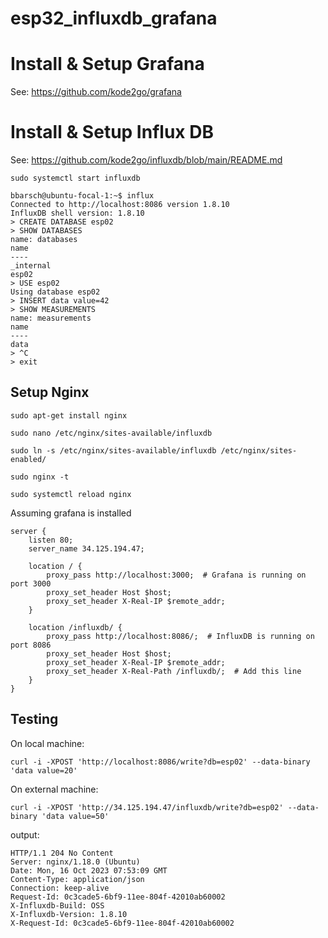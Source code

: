 # esp32_influxdb_grafana

# Install & Setup Grafana

See: https://github.com/kode2go/grafana

# Install & Setup Influx DB

See: https://github.com/kode2go/influxdb/blob/main/README.md

`sudo systemctl start influxdb`

```
bbarsch@ubuntu-focal-1:~$ influx
Connected to http://localhost:8086 version 1.8.10
InfluxDB shell version: 1.8.10
> CREATE DATABASE esp02
> SHOW DATABASES
name: databases
name
----
_internal
esp02
> USE esp02
Using database esp02
> INSERT data value=42
> SHOW MEASUREMENTS
name: measurements
name
----
data
> ^C
> exit
```

## Setup Nginx

`sudo apt-get install nginx`

`sudo nano /etc/nginx/sites-available/influxdb`

`sudo ln -s /etc/nginx/sites-available/influxdb /etc/nginx/sites-enabled/`

`sudo nginx -t`

`sudo systemctl reload nginx`

Assuming grafana is installed

```
server {
    listen 80;
    server_name 34.125.194.47;

    location / {
        proxy_pass http://localhost:3000;  # Grafana is running on port 3000
        proxy_set_header Host $host;
        proxy_set_header X-Real-IP $remote_addr;
    }

    location /influxdb/ {
        proxy_pass http://localhost:8086/;  # InfluxDB is running on port 8086
        proxy_set_header Host $host;
        proxy_set_header X-Real-IP $remote_addr;
        proxy_set_header X-Real-Path /influxdb/;  # Add this line
    }
}
```

## Testing

On local machine:

`curl -i -XPOST 'http://localhost:8086/write?db=esp02' --data-binary 'data value=20'`

On external machine:

`curl -i -XPOST 'http://34.125.194.47/influxdb/write?db=esp02' --data-binary 'data value=50'`

output:

```
HTTP/1.1 204 No Content
Server: nginx/1.18.0 (Ubuntu)
Date: Mon, 16 Oct 2023 07:53:09 GMT
Content-Type: application/json
Connection: keep-alive
Request-Id: 0c3cade5-6bf9-11ee-804f-42010ab60002
X-Influxdb-Build: OSS
X-Influxdb-Version: 1.8.10
X-Request-Id: 0c3cade5-6bf9-11ee-804f-42010ab60002
```
